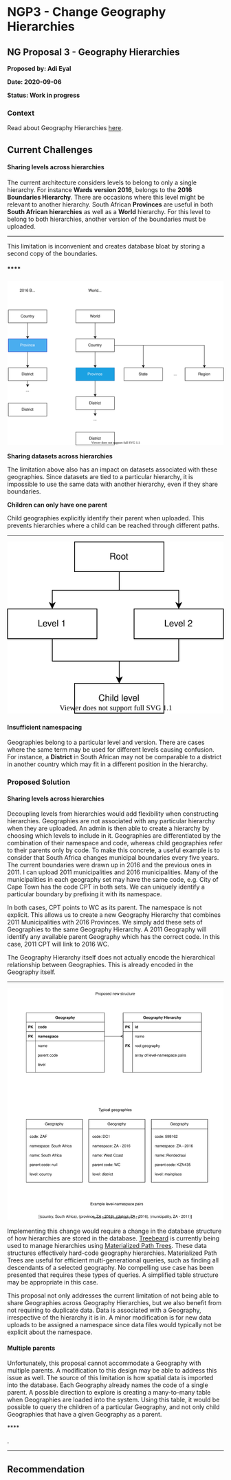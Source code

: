 # NGP3 - Change Geography Hierarchies

## **NG Proposal 3 - Geography Hierarchies**

**Proposed by: Adi Eyal**

**Date: 2020-09-06**

**Status: Work in progress**

### **Context**

Read about Geography Hierarchies [here](system-architecture/geography-hierarchies.md).  


## **Current Challenges**

#### **Sharing levels across hierarchies**

The current architecture considers levels to belong to only a single hierarchy. For instance **Wards** **version 2016**, belongs to the **2016 Boundaries Hierarchy**.  There are occasions where this level might be relevant to another hierarchy. South African **Provinces** are useful in both **South African hierarchies** as well as a **World** hierarchy. For this level to belong to both hierarchies, another version of the boundaries must be uploaded.  
****

This limitation is inconvenient and creates database bloat by storing a second copy of the boundaries.  


#### \*\*\*\*

![Province boundaries are identical but used in different hierarchies](.gitbook/assets/hierarchies.svg)

  
**Sharing datasets across hierarchies**

The limitation above also has an impact on datasets associated with these geographies. Since datasets are tied to a particular hierarchy, it is impossible to use the same data with another hierarchy, even if they share boundaries.

**Children can only have one parent**

Child geographies explicitly identify their parent when uploaded. This prevents hierarchies where a child can be reached through different paths.  
****

![Children cannot have two different types of parents](.gitbook/assets/multiple-parents.svg)

#### **Insufficient namespacing**

Geographies belong to a particular level and version. There are cases where the same term may be used for different levels causing confusion. For instance, a **District** in South African may not be comparable to a district in another country which may fit in a different position in the hierarchy. 

### **Proposed Solution**

#### **Sharing levels across hierarchies**

Decoupling levels from hierarchies would add flexibility when constructing hierarchies. Geographies are not associated with any particular hierarchy when they are uploaded. An admin is then able to create a hierarchy by choosing which levels to include in it. Geographies are differentiated by the combination of their namespace and code, whereas child geographies refer to their parents only by code. To make this concrete, a useful example is to consider that South Africa changes municipal boundaries every five years. The current boundaries were drawn up in 2016 and the previous ones in 2011. I can upload 2011 municipalities and 2016 municipalities. Many of the municipalities in each geography set may have the same code, e.g. City of Cape Town has the code CPT in both sets. We can uniquely identify a particular boundary by prefixing it with its namespace. 

In both cases, CPT points to WC as its parent. The namespace is not explicit. This allows us to create a new Geography Hierarchy that combines 2011 Municipalities with 2016 Provinces. We simply add these sets of Geographies to the same Geography Hierarchy. A 2011 Geography will identify any available parent Geography which has the correct code. In this case, 2011 CPT will link to 2016 WC.

The Geography Hierarchy itself does not actually encode the hierarchical relationship between Geographies. This is already encoded in the Geography itself.  
****

![Proposed new database structure](.gitbook/assets/new_hierarchies.svg)

Implementing this change would require a change in the database structure of how hierarchies are stored in the database. [Treebeard](https://github.com/django-treebeard/django-treebeard) is currently being used to manage hierarchies using [Materialized Path Trees](https://django-treebeard.readthedocs.io/en/latest/mp_tree.html). These data structures effectively hard-code geography hierarchies. Materialized Path Trees are useful for efficient multi-generational queries, such as finding all descendants of a selected geography. No compelling use case has been presented that requires these types of queries. A simplified table structure may be appropriate in this case.

This proposal not only addresses the current limitation of not being able to share Geographies across Geography Hierarchies, but we also benefit from not requiring to duplicate data. Data is associated with a Geography, irrespective of the hierarchy it is in. A minor modification is for new data uploads to be assigned a namespace since data files would typically not be explicit about the namespace.

#### Multiple parents

Unfortunately, this proposal cannot accommodate a Geography with multiple parents. A modification to this design may be able to address this issue as well. The source of this limitation is how spatial data is imported into the database. Each Geography already names the code of a single parent. A possible direction to explore is creating a many-to-many table when Geographies are loaded into the system. Using this table, it would be possible to query the children of a particular Geography, and not only child Geographies that have a given Geography as a parent. 

\*\*\*\*

.  
  
  
****

## **Recommendation**

